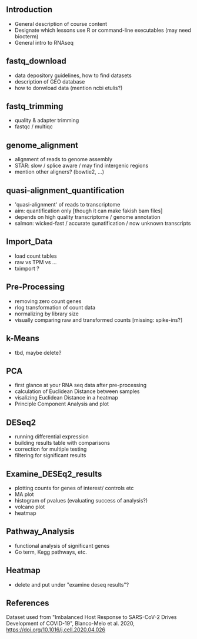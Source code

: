 ## Introduction

- General description of course content
- Designate which lessons use R or command-line executables (may need biocterm)
- General intro to RNAseq

## fastq_download

- data depository guidelines, how to find datasets
- description of GEO database
- how to donwload data (mention ncbi etulis?)

## fastq_trimming

- quality & adapter trimming 
- fastqc / multiqc

## genome_alignment

- alignment of reads to genome assembly
- STAR: slow / splice aware / may find intergenic regions
- mention other aligners? (bowtie2, ...)

## quasi-alignment_quantification

- 'quasi-alignment' of reads to transcriptome
- aim: quantification only [though it can make fakish bam files]
- depends on high quality transcriptome / genome annotation
- salmon: wicked-fast / accurate qunatification / now unknown transcripts

## Import_Data

- load count tables
- raw vs TPM vs ...
- tximport ?

## Pre-Processing

- removing zero count genes
- rlog transformation of count data
- normalizing by library size
- visually comparing raw and transformed counts
[missing: spike-ins?]

## k-Means

- tbd, maybe delete?

## PCA

- first glance at your RNA seq data after pre-processing
- calculation of Euclidean Distance between samples
- visalizing Euclidean Distance in a heatmap
- Principle Component Analysis and plot

## DESeq2

- running differential expression
- building results table with comparisons
- correction for multiple testing
- filtering for significant results

## Examine_DESEq2_results

- plotting counts for genes of interest/ controls etc
- MA plot
- histogram of pvalues (evaluating success of analysis?)
- volcano plot
- heatmap

## Pathway_Analysis

- functional analysis of significant genes
- Go term, Kegg pathways, etc.

## Heatmap

- delete and put under "examine deseq results"?


## References
Dataset used from "Imbalanced Host Response to SARS-CoV-2 Drives Development of COVID-19", Blanco-Melo et al. 2020, https://doi.org/10.1016/j.cell.2020.04.026